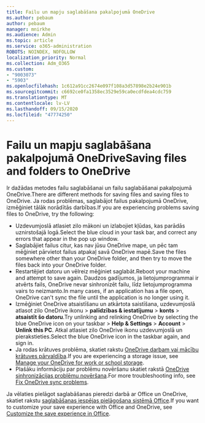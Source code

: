```yaml
---
title: Failu un mapju saglabāšana pakalpojumā OneDrive
ms.author: pebaum
author: pebaum
manager: mnirkhe
ms.audience: Admin
ms.topic: article
ms.service: o365-administration
ROBOTS: NOINDEX, NOFOLLOW
localization_priority: Normal
ms.collection: Adm_O365
ms.custom:
- "9003073"
- "5903"
ms.openlocfilehash: 1c612a91cc2674e097f108a3d57898e2b24e901b
ms.sourcegitcommit: c6692ce0fa1358ec3529e59ca0ecdfdea4cdc759
ms.translationtype: MT
ms.contentlocale: lv-LV
ms.lasthandoff: 09/15/2020
ms.locfileid: "47774250"
---
```

# <a name="saving-files-and-folders-to-onedrive"></a><span data-ttu-id="1f4c3-102">Failu un mapju saglabāšana pakalpojumā OneDrive</span><span class="sxs-lookup"><span data-stu-id="1f4c3-102">Saving files and folders to OneDrive</span></span>

<span data-ttu-id="1f4c3-103">Ir dažādas metodes failu saglabāšanai un failu saglabāšanai pakalpojumā OneDrive.</span><span class="sxs-lookup"><span data-stu-id="1f4c3-103">There are different methods for saving files and saving files to OneDrive.</span></span> <span data-ttu-id="1f4c3-104">Ja rodas problēmas, saglabājot failus pakalpojumā OneDrive, izmēģiniet tālāk norādītās darbības.</span><span class="sxs-lookup"><span data-stu-id="1f4c3-104">If you are experiencing problems saving files to OneDrive, try the following:</span></span>

- <span data-ttu-id="1f4c3-105">Uzdevumjoslā atlasiet zilo mākoni un izlabojiet kļūdas, kas parādās uznirstošajā logā.</span><span class="sxs-lookup"><span data-stu-id="1f4c3-105">Select the blue cloud in your task bar, and correct any errors that appear in the pop up window.</span></span>
- <span data-ttu-id="1f4c3-106">Saglabājiet failus citur, kas nav jūsu OneDrive mape, un pēc tam mēģiniet pārvietot failus atpakaļ savā OneDrive mapē.</span><span class="sxs-lookup"><span data-stu-id="1f4c3-106">Save the files somewhere other than your OneDrive folder, and then try to move the files back into your OneDrive folder.</span></span>
- <span data-ttu-id="1f4c3-107">Restartējiet datoru un vēlreiz mēģiniet saglabāt.</span><span class="sxs-lookup"><span data-stu-id="1f4c3-107">Reboot your machine and attempt to save again.</span></span> <span data-ttu-id="1f4c3-108">Daudzos gadījumos, ja lietojumprogrammai ir atvērts fails, OneDrive nevar sinhronizēt failu, līdz lietojumprogramma vairs to neizmanto.</span><span class="sxs-lookup"><span data-stu-id="1f4c3-108">In many cases, if an application has a file open, OneDrive can't sync the file until the application is no longer using it.</span></span>    
- <span data-ttu-id="1f4c3-109">Izmēģiniet OneDrive atsaistīšanu un atkārtota saistīšana, uzdevumjoslā atlasot zilo OneDrive ikonu > **palīdzības & iestatījumu**  >  **konts**  >  **atsaistīt šo datoru**.</span><span class="sxs-lookup"><span data-stu-id="1f4c3-109">Try unlinking and relinking OneDrive by selecting the blue OneDrive icon on your taskbar > **Help & Settings** > **Account** > **Unlink this PC**.</span></span> <span data-ttu-id="1f4c3-110">Atkal atlasiet zilo OneDrive ikonu uzdevumjoslā un pierakstieties.</span><span class="sxs-lookup"><span data-stu-id="1f4c3-110">Select the blue OneDrive icon in the taskbar again, and sign in.</span></span>
- <span data-ttu-id="1f4c3-111">Ja rodas krātuves problēma, skatiet rakstu [OneDrive darbam vai mācību krātuves pārvaldība](https://support.microsoft.com/office/manage-your-onedrive-for-work-or-school-storage-31519161-059c-4764-b6f8-f5cd29f7fe68).</span><span class="sxs-lookup"><span data-stu-id="1f4c3-111">If you are experiencing a storage issue, see [Manage your OneDrive for work or school storage](https://support.microsoft.com/office/manage-your-onedrive-for-work-or-school-storage-31519161-059c-4764-b6f8-f5cd29f7fe68).</span></span>
- <span data-ttu-id="1f4c3-112">Plašāku informāciju par problēmu novēršanu skatiet rakstā [OneDrive sinhronizācijas problēmu novēršana](https://docs.microsoft.com/alchemyinsights/fix-onedrive-sync-issues).</span><span class="sxs-lookup"><span data-stu-id="1f4c3-112">For more troubleshooting info, see [Fix OneDrive sync problems](https://docs.microsoft.com/alchemyinsights/fix-onedrive-sync-issues).</span></span>  

<span data-ttu-id="1f4c3-113">Ja vēlaties pielāgot saglabāšanas pieredzi darbā ar Office un OneDrive, skatiet rakstu [saglabāšanas iespējas pielāgošana sistēmā Office](https://support.microsoft.com/office/customize-the-save-experience-in-office-786200a7-f5f2-4d26-a3ae-b78c60dd5d3b).</span><span class="sxs-lookup"><span data-stu-id="1f4c3-113">If you want to customize your save experience with Office and OneDrive, see [Customize the save experience in Office](https://support.microsoft.com/office/customize-the-save-experience-in-office-786200a7-f5f2-4d26-a3ae-b78c60dd5d3b).</span></span>
